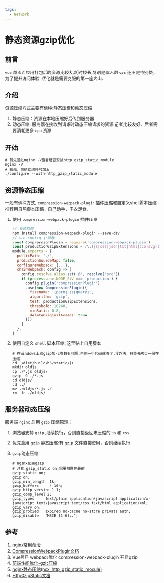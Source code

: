 ```yaml
---
tags:
  - Network
---
```

# 静态资源gzip优化

## 前言
`vue` 单页面应用打包后的资源比较大,耗时较长,特别是鄙人的 `vps` 还不是特别快，为了提升访问体验, 优化就是需要克服的第一座大山.

## 介绍
资源压缩方式主要有俩种:静态压缩和动态压缩
1. 静态压缩：资源在本地压缩好后传到服务器
1. 动态压缩: 服务器在接收到请求时动态压缩请求的资源
前者比较友好，后者需要消耗更多 `cpu` 资源

## 开始

```shell
# 首先通过nginx -V查看是否安装http_gzip_static_module
nginx -V
# 若无，则须在编译时加上
./configure --with-http_gzip_static_module
```

## 资源静态压缩
一般有俩种方式, `compression-webpack-plugin` 插件压缩和自定义shell脚本压缩
推荐用自写脚本压缩，自己动手，丰衣足食.
1. 使用 `compression-webpack-plugin` 插件压缩

    ```js
    // 安装依赖
    npm install compression-webpack-plugin --save-dev
    // vue.config.js修改
    const CompressionPlugin = require('compression-webpack-plugin')
    const productionGzipExtensions = /\.(js|css|json|txt|html|ico|svg)(\?.*)?$/i
    module.exports = {
      publicPath: './',
      productionSourceMap: false,
      configureWebpack: {...},
      chainWebpack: config => {
        config.resolve.alias.set('@', resolve('src'))
        if (process.env.NODE_ENV === 'production') {
          config.plugin('compressionPlugin')
          .use(new CompressionPlugin({
            filename: '[path].gz[query]',
            algorithm: 'gzip',
            test: productionGzipExtensions,
            threshold: 10240,
            minRatio: 0.8,
            deleteOriginalAssets: true
          }))
        }
      },
    }
    ```

1. 使用自定义 `shell` 脚本压缩: 这里贴上自用脚本

    ```shell
    # 在windows上给gzip加-c参数有问题,否则一行代码就够了.没办法，只能先拷贝一份在压缩
    cd ./dist/build/h5/static/js
    mkdir oldjs
    cp ./*.js oldjs/
    gzip -9 ./*.js 
    cd oldjs/
    cd ../
    mv ./oldjs/*.js ./
    rm -fr ./oldjs/
    ```

## 服务器动态压缩
服务端 `nginx` 启用 `gzip` 压缩原理：
1. 浏览器支持 `gzip` ,继续执行，否则直接返回未压缩的 `js` 和 `css`
1. 优先启用 `gzip` 静态压缩:有 `gzip` 文件直接使用，否则继续执行
1. `gzip`动态压缩

    ```shell
    # nginx配置gzip
    # 注意:gzip_static on;需要放置在最前
    gzip_static on;
    gzip on;
    gzip_min_length  1k;
    gzip_buffers     4 16k;
    gzip_http_version 1.1;
    gzip_comp_level 2;
    gzip_types     text/plain application/javascript application/x-javascript text/javascript text/css text/html application/xml;
    gzip_vary on;
    gzip_proxied   expired no-cache no-store private auth;
    gzip_disable   "MSIE [1-6]\.";
    ```

## 参考
1. [nginx常用命令](/Articles/Shell/nginx常用命令)
1. [CompressionWebpackPlugin文档](https://www.webpackjs.com/plugins/compression-webpack-plugin/)
1. [Vue项目 webpack优化 compression-webpack-plugin 开启gzip](https://www.cnblogs.com/zigood/p/12504401.html)
1. [前端性能优化-gzip压缩](https://zhuanlan.zhihu.com/p/37429159)
1. [nginx静态压缩(ngx_http_gzip_static_module)](http://www.ttlsa.com/nginx/nginx-ngx_http_gzip_static_module/) 
1. [HttpGzipStatic文档](https://www.nginx.cn/doc/optional/gzipstatic.html)